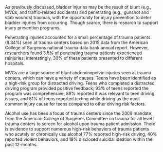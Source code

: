 As previously discussed, bladder injuries may be the result of blunt (e.g., MVCs, and traffic-related accidents) and penetrating (e.g., gunshot and stab wounds) traumas, with the opportunity for injury prevention to deter bladder injuries from occurring. Though scarce, there is research to support injury prevention programs.

Penetrating injuries accounted for a small percentage of trauma patients (8.34%) seen at trauma centers based on 2015 data from the American College of Surgeons national trauma data bank annual report. However, researchers found 3.5% of penetrating trauma patients experienced reinjuries; interestingly, 30% of these patients presented to different hospitals.

MVCs are a large source of blunt abdominopelvic injuries seen at trauma centers, which can have a variety of causes. Teens have been identified as a high-risk group for distracted driving. Teens who completed a distracted driving program provided positive feedback; 93% of teens reported the program was comprehensive, 89% reported it was relevant to teen driving issues, and 81% of teens reported texting while driving as the most common injury cause for teens compared to other driving risk factors.

Alcohol use has been a focus of trauma centers since the 2006 mandate from the American College of Surgeons Committee on trauma for all level I trauma centers to screen for alcohol upon trauma patient admission. There is evidence to support numerous high-risk behaviors of trauma patients who acutely or chronically use alcohol 77% reported high-risk driving, 40% reported violent behaviors, and 19% disclosed suicidal ideation within the past 12-months.